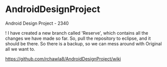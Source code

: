 AndroidDesignProject
====================

Android Design Project - 2340

! I have created a new branch called 'Reserve', which contains all the changes we have made so far. So, pull the repository to eclipse, and it should be there. So there is a backup, so we can mess around with Original all we want to. 


https://github.com/rchawla8/AndroidDesignProject/wiki
